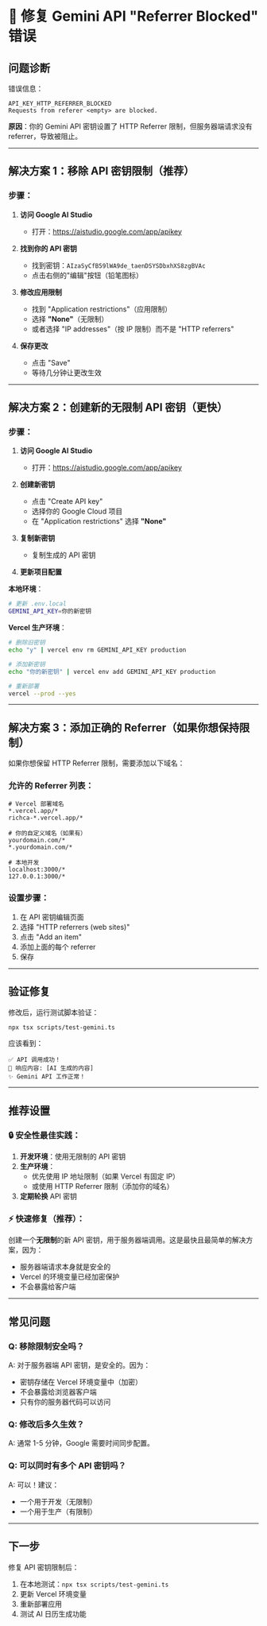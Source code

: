 # 🔧 修复 Gemini API "Referrer Blocked" 错误

## 问题诊断

错误信息：
```
API_KEY_HTTP_REFERRER_BLOCKED
Requests from referer <empty> are blocked.
```

**原因**：你的 Gemini API 密钥设置了 HTTP Referrer 限制，但服务器端请求没有 referrer，导致被阻止。

---

## 解决方案 1：移除 API 密钥限制（推荐）

### 步骤：

1. **访问 Google AI Studio**
   - 打开：https://aistudio.google.com/app/apikey

2. **找到你的 API 密钥**
   - 找到密钥：`AIzaSyCfB59lWA9de_taenDSYSDbxhXS8zgBVAc`
   - 点击右侧的"编辑"按钮（铅笔图标）

3. **修改应用限制**
   - 找到 "Application restrictions"（应用限制）
   - 选择 **"None"**（无限制）
   - 或者选择 "IP addresses"（按 IP 限制）而不是 "HTTP referrers"

4. **保存更改**
   - 点击 "Save"
   - 等待几分钟让更改生效

---

## 解决方案 2：创建新的无限制 API 密钥（更快）

### 步骤：

1. **访问 Google AI Studio**
   - 打开：https://aistudio.google.com/app/apikey

2. **创建新密钥**
   - 点击 "Create API key"
   - 选择你的 Google Cloud 项目
   - 在 "Application restrictions" 选择 **"None"**

3. **复制新密钥**
   - 复制生成的 API 密钥

4. **更新项目配置**

**本地环境**：
```bash
# 更新 .env.local
GEMINI_API_KEY=你的新密钥
```

**Vercel 生产环境**：
```bash
# 删除旧密钥
echo "y" | vercel env rm GEMINI_API_KEY production

# 添加新密钥
echo "你的新密钥" | vercel env add GEMINI_API_KEY production

# 重新部署
vercel --prod --yes
```

---

## 解决方案 3：添加正确的 Referrer（如果你想保持限制）

如果你想保留 HTTP Referrer 限制，需要添加以下域名：

### 允许的 Referrer 列表：

```
# Vercel 部署域名
*.vercel.app/*
richca-*.vercel.app/*

# 你的自定义域名（如果有）
yourdomain.com/*
*.yourdomain.com/*

# 本地开发
localhost:3000/*
127.0.0.1:3000/*
```

### 设置步骤：

1. 在 API 密钥编辑页面
2. 选择 "HTTP referrers (web sites)"
3. 点击 "Add an item"
4. 添加上面的每个 referrer
5. 保存

---

## 验证修复

修改后，运行测试脚本验证：

```bash
npx tsx scripts/test-gemini.ts
```

应该看到：
```
✅ API 调用成功！
📝 响应内容: [AI 生成的内容]
✨ Gemini API 工作正常！
```

---

## 推荐设置

### 🔒 安全性最佳实践：

1. **开发环境**：使用无限制的 API 密钥
2. **生产环境**：
   - 优先使用 IP 地址限制（如果 Vercel 有固定 IP）
   - 或使用 HTTP Referrer 限制（添加你的域名）
3. **定期轮换** API 密钥

### ⚡ 快速修复（推荐）：

创建一个**无限制**的新 API 密钥，用于服务器端调用。这是最快且最简单的解决方案，因为：
- 服务器端请求本身就是安全的
- Vercel 的环境变量已经加密保护
- 不会暴露给客户端

---

## 常见问题

### Q: 移除限制安全吗？
A: 对于服务器端 API 密钥，是安全的。因为：
- 密钥存储在 Vercel 环境变量中（加密）
- 不会暴露给浏览器客户端
- 只有你的服务器代码可以访问

### Q: 修改后多久生效？
A: 通常 1-5 分钟，Google 需要时间同步配置。

### Q: 可以同时有多个 API 密钥吗？
A: 可以！建议：
- 一个用于开发（无限制）
- 一个用于生产（有限制）

---

## 下一步

修复 API 密钥限制后：
1. 在本地测试：`npx tsx scripts/test-gemini.ts`
2. 更新 Vercel 环境变量
3. 重新部署应用
4. 测试 AI 日历生成功能
